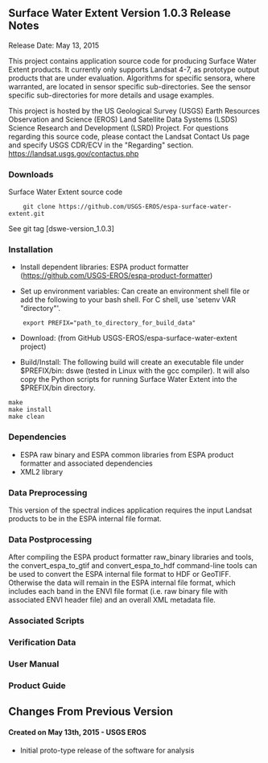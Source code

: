 ## Surface Water Extent Version 1.0.3 Release Notes
Release Date: May 13, 2015

This project contains application source code for producing Surface Water Extent products.  It currently only supports Landsat 4-7, as prototype output products that are under evaluation.  Algorithms for specific sensora, where warranted, are located in sensor specific sub-directories.  See the sensor specific sub-directories for more details and usage examples.

This project is hosted by the US Geological Survey (USGS) Earth Resources Observation and Science (EROS) Land Satellite Data Systems (LSDS) Science Research and Development (LSRD) Project. For questions regarding this source code, please contact the Landsat Contact Us page and specify USGS CDR/ECV in the "Regarding" section. https://landsat.usgs.gov/contactus.php 


### Downloads
Surface Water Extent source code
```
    git clone https://github.com/USGS-EROS/espa-surface-water-extent.git
```

See git tag [dswe-version_1.0.3]

### Installation
  * Install dependent libraries: ESPA product formatter (https://github.com/USGS-EROS/espa-product-formatter)

  * Set up environment variables: Can create an environment shell file or add the following to your bash shell.  For C shell, use 'setenv VAR "directory"'.
```
    export PREFIX="path_to_directory_for_build_data"
```

  * Download: (from GitHub USGS-EROS/espa-surface-water-extent project)

  * Build/Install: The following build will create an executable file under $PREFIX/bin: dswe (tested in Linux with the gcc compiler). It will also copy the Python scripts for running Surface Water Extent into the $PREFIX/bin directory.
```
make
make install
make clean
```

### Dependencies
  * ESPA raw binary and ESPA common libraries from ESPA product formatter and associated dependencies
  * XML2 library

### Data Preprocessing
This version of the spectral indices application requires the input Landsat products to be in the ESPA internal file format.

### Data Postprocessing
After compiling the ESPA product formatter raw\_binary libraries and tools, the convert\_espa\_to\_gtif and convert\_espa\_to\_hdf command-line tools can be used to convert the ESPA internal file format to HDF or GeoTIFF.  Otherwise the data will remain in the ESPA internal file format, which includes each band in the ENVI file format (i.e. raw binary file with associated ENVI header file) and an overall XML metadata file.

### Associated Scripts

### Verification Data

### User Manual

### Product Guide

## Changes From Previous Version
#### Created on May 13th, 2015 - USGS EROS
  * Initial proto-type release of the software for analysis
